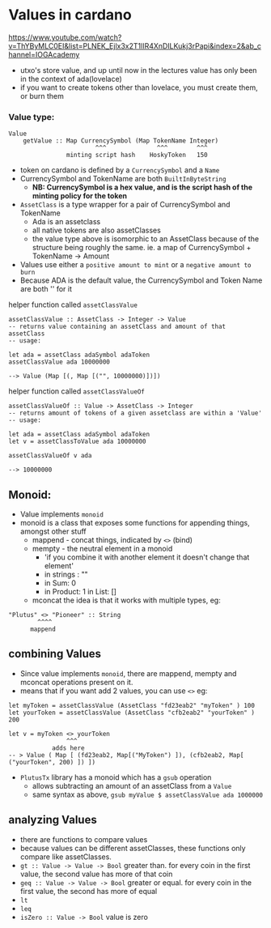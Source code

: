 # Values in cardano
https://www.youtube.com/watch?v=ThYByMLC0EI&list=PLNEK_Ejlx3x2T1lIR4XnDILKukj3rPapi&index=2&ab_channel=IOGAcademy

- utxo's store value, and up until now in the lectures value has only been in the context of ada(lovelace)
- if you want to create tokens other than lovelace, you must create them, or burn them 


### Value type:
```
Value 
    getValue :: Map CurrencySymbol (Map TokenName Integer)
                        ^^^              ^^^        ^^^
                minting script hash    HoskyToken   150
```
- token on cardano is defined by a `CurrencySymbol` and a `Name`
- CurrencySymbol and TokenName are both `BuiltInByteString`
    - <b>NB: CurrencySymbol is a hex value, and is the script hash of the minting policy for the token</b>
- `AssetClass` is a type wrapper for a pair of CurrencySymbol and TokenName
    - Ada is an assetclass
    - all native tokens are also assetClasses
    - the value type above is isomorphic to an AssetClass because of the structure being roughly the same. ie. a map of CurrencySymbol + TokenName -> Amount
- Values use either a `positive amount to mint` or a `negative amount to burn`
- Because ADA is the default value, the CurrencySymbol and Token Name are both '' for it

helper function called `assetClassValue`
```
assetClassValue :: AssetClass -> Integer -> Value
-- returns value containing an assetClass and amount of that assetClass
-- usage:

let ada = assetClass adaSymbol adaToken
assetClassValue ada 10000000

--> Value (Map [(, Map [("", 10000000)])])
```

helper function called `assetClassValueOf`
```
assetClassValueOf :: Value -> AssetClass -> Integer
-- returns amount of tokens of a given assetclass are within a 'Value'
-- usage:

let ada = assetClass adaSymbol adaToken
let v = assetClassToValue ada 10000000

assetClassValueOf v ada

--> 10000000
```

## Monoid:
- Value implements `monoid` 
- monoid is a class that exposes some functions for appending things, amongst other stuff
    - mappend - concat things, indicated by `<>` (bind)
    - mempty - the neutral element in a monoid
        - 'if you combine it with another element it doesn't change that element'
        - in strings : ""
        - in Sum: 0
        - in Product: 1 
        in List: []
    - mconcat 
the idea is that it works with multiple types, eg:
```
"Plutus" <> "Pioneer" :: String
        ^^^^
      mappend
```

## combining Values

- Since value implements `monoid`, there are mappend, mempty and mconcat operations present on it.
- means that if you want add 2 values, you can use `<>`
eg:
```
let myToken = assetClassValue (AssetClass "fd23eab2" "myToken" ) 100
let yourToken = assetClassValue (AssetClass "cfb2eab2" "yourToken" ) 200

let v = myToken <> yourToken
                ^^^
            adds here
-- > Value ( Map [ (fd23eab2, Map[("MyToken") ]), (cfb2eab2, Map[ ("yourToken", 200) ]) ])
```
- `PlutusTx` library has a monoid which has a `gsub` operation
    - allows subtracting an amount of an assetClass from a `Value`
    - same syntax as above, `gsub myValue $ assetClassValue ada 1000000`

## analyzing Values

- there are functions to compare values
- because values can be different assetClasses, these functions only compare like assetClasses. 
- `gt :: Value -> Value -> Bool` greater than. for every coin in the first value, the second value has more of that coin
- `geq :: Value -> Value -> Bool` greater or equal. for every coin in the first value, the second has more of equal 
- `lt`
- `leq`
- `isZero :: Value -> Bool` value is zero    

